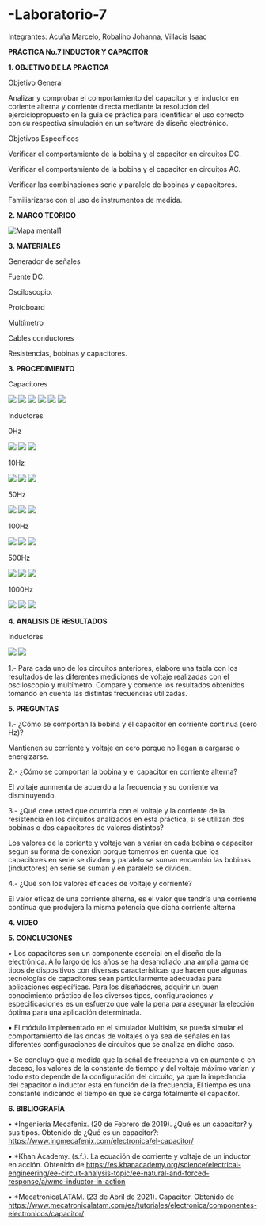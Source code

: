 # -Laboratorio-7

Integrantes: Acuña Marcelo, Robalino Johanna, Villacis Isaac 

**PRÁCTICA No.7 INDUCTOR Y CAPACITOR**

**1. OBJETIVO DE LA PRÁCTICA**

Objetivo General

Analizar y comprobar el comportamiento del capacitor y el inductor en coriente alterna y 
corriente directa mediante la   resolución del ejerciciopropuesto en la guía de práctica
para identificar el uso correcto con su respectiva simulación en un software de diseño electrónico.

Objetivos Específicos 

Verificar el comportamiento de la bobina y el capacitor en circuitos DC.

Verificar el comportamiento de la bobina y el capacitor en circuitos AC.

Verificar las combinaciones serie y paralelo de bobinas y capacitores.

Familiarizarse con el uso de instrumentos de medida.

**2. MARCO TEORICO**

![Mapa mental1](https://user-images.githubusercontent.com/84789076/131373508-d52f2ec2-d05a-4d16-b977-506c28baaca9.JPG)

**3. MATERIALES**

Generador de señales

Fuente DC.

Osciloscopio.

Protoboard

Multímetro

Cables conductores

Resistencias, bobinas y capacitores.

**3. PROCEDIMIENTO**

Capacitores

<img src=Img/1.png>

<img src=Img/2.png>

<img src=Img/3.png>

<img src=Img/4.png>

<img src=Img/5.png>

<img src=Img/6.png>

Inductores

0Hz

<img src=Img/LAB3_1.PNG>

<img src=Img/LAB3_2.PNG>

<img src=Img/LAB3_3.PNG>

10Hz

<img src=Img/LAB3_4.PNG>

<img src=Img/LAB3_5.PNG>

<img src=Img/LAB3_6.PNG>

50Hz

<img src=Img/LAB3_7.PNG>

<img src=Img/LAB3_8.PNG>

<img src=Img/LAB3_9.PNG>

100Hz

<img src=Img/LAB3_10.PNG>

<img src=Img/LAB3_11.PNG>

<img src=Img/LAB3_12.PNG>

500Hz

<img src=Img/LAB3_13.PNG>

<img src=Img/LAB3_14.PNG>

<img src=Img/LAB3_15.PNG>

1000Hz

<img src=Img/LAB3_16.PNG>

<img src=Img/LAB3_17.PNG>

<img src=Img/LAB3_18.PNG>

**4. ANALISIS DE RESULTADOS**

Inductores

<img src=Img/tb.png>

<img src=Img/TABLA3.PNG>

1.- Para cada uno de los circuitos anteriores, elabore una tabla con los resultados de las diferentes mediciones de voltaje realizadas con el osciloscopio y multímetro. Compare y comente los resultados obtenidos tomando en cuenta las distintas frecuencias utilizadas.

**5. PREGUNTAS**

1.- ¿Cómo se comportan la bobina y el capacitor en corriente continua (cero Hz)?

Mantienen su  corriente y voltaje en cero porque no llegan a cargarse o energizarse. 

2.- ¿Cómo se comportan la bobina y el capacitor en corriente alterna?

El voltaje aunmenta de acuerdo a la frecuencia y su corriente va disminuyendo.

3.- ¿Qué cree usted que ocurriría con el voltaje y la corriente de la resistencia en los circuitos analizados en esta práctica, si se utilizan dos bobinas o dos capacitores de valores distintos?

Los valores de la coriente y voltaje van a variar en cada bobina o capacitor segun su forma de conexion porque tomemos en cuenta que los capacitores en serie se dividen y paralelo se suman encambio las bobinas (inductores)  en serie se suman y en paralelo se dividen.

4.- ¿Qué son los valores eficaces de voltaje y corriente?

El valor eficaz de una corriente alterna, es el valor que tendría una corriente continua que produjera la misma potencia que dicha corriente alterna

**4. VIDEO**

**5. CONCLUCIONES**

•	Los capacitores son un componente esencial en el diseño de la electrónica. A lo largo de los años se ha desarrollado una amplia gama de tipos de dispositivos con diversas características que hacen que algunas tecnologías de capacitores sean particularmente adecuadas para aplicaciones específicas. Para los diseñadores, adquirir un buen conocimiento práctico de los diversos tipos, configuraciones y especificaciones es un esfuerzo que vale la pena para asegurar la elección óptima para una aplicación determinada.

•	El módulo implementado en el simulador Multisim, se pueda simular el comportamiento de las ondas de voltajes o ya sea de señales en las diferentes configuraciones de circuitos que se analiza en dicho caso.

•	Se concluyo que a medida que la señal de frecuencia va en aumento o en deceso, los valores de la constante de tiempo y del voltaje máximo varían y todo esto depende de la configuración del circuito, ya que la impedancia del capacitor o inductor está en función de la frecuencia, El tiempo es una constante indicando el tiempo en que se carga totalmente el capacitor.

**6. BIBLIOGRAFÍA**

•	*Ingeniería Mecafenix. (20 de Febrero de 2019). ¿Qué es un capacitor? y sus tipos. Obtenido de ¿Qué es un capacitor?: https://www.ingmecafenix.com/electronica/el-capacitor/

•	*Khan Academy. (s.f.). La ecuación de corriente y voltaje de un inductor en acción. Obtenido de https://es.khanacademy.org/science/electrical-engineering/ee-circuit-analysis-topic/ee-natural-and-forced-response/a/wmc-inductor-in-action

•	*MecatrónicaLATAM. (23 de Abril de 2021). Capacitor. Obtenido de https://www.mecatronicalatam.com/es/tutoriales/electronica/componentes-electronicos/capacitor/

